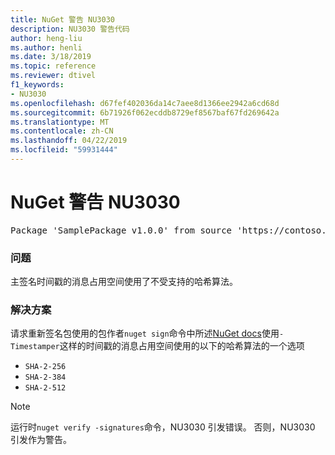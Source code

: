```yaml
---
title: NuGet 警告 NU3030
description: NU3030 警告代码
author: heng-liu
ms.author: henli
ms.date: 3/18/2019
ms.topic: reference
ms.reviewer: dtivel
f1_keywords:
- NU3030
ms.openlocfilehash: d67fef402036da14c7aee8d1366ee2942a6cd68d
ms.sourcegitcommit: 6b71926f062ecddb8729ef8567baf67fd269642a
ms.translationtype: MT
ms.contentlocale: zh-CN
ms.lasthandoff: 04/22/2019
ms.locfileid: "59931444"
---
```

# <a name="nuget-warning-nu3030"></a>NuGet 警告 NU3030

<pre>Package 'SamplePackage v1.0.0' from source 'https://contoso.com/index.json': The primary signature's timestamp's message imprint uses an unsupported hash algorithm.</pre>

### <a name="issue"></a>问题

主签名时间戳的消息占用空间使用了不受支持的哈希算法。  


### <a name="solution"></a>解决方案

请求重新签名包使用的包作者`nuget sign`命令中所述[NuGet docs](https://docs.microsoft.com/en-us/nuget/create-packages/sign-a-package)使用`-Timestamper`这样的时间戳的消息占用空间使用的以下的哈希算法的一个选项
* `SHA-2-256`
* `SHA-2-384`
* `SHA-2-512`


> [!Note]
> 运行时`nuget verify -signatures`命令，NU3030 引发错误。 否则，NU3030 引发作为警告。
